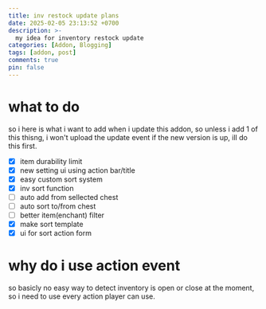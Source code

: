 ```yaml
---
title: inv restock update plans
date: 2025-02-05 23:13:52 +0700
description: >-
  my idea for inventory restock update
categories: [Addon, Blogging]
tags: [addon, post]
comments: true
pin: false
---
```


# what to do

so i here is what i want to add when i update this addon, so unless i add 1 of this thisng, i won't upload the update event if the new version is up, ill do this first.

- [x] item durability limit
- [x] new setting ui using action bar/title
- [x] easy custom sort system
- [x] inv sort function
- [ ] auto add from sellected chest
- [ ] auto sort to/from chest
- [ ] better item(enchant) filter
- [x] make sort template
- [x] ui for sort action form

# why do i use action event

so basicly no easy way to detect inventory is open or close at the moment, so i need to use every action player can use.
